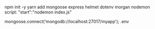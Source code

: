 npm init -y
yarn add mongoose express helmet dotenv morgan nodemon
script: "start":"nodemon index.js"

mongoose.connect('mongodb://localhost:27017/myapp');
.env

